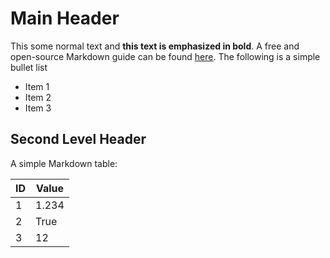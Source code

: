 # Main Header

This some normal text and **this text is emphasized in bold**.  A free and
open-source Markdown guide can be found [here](https://www.markdownguide.org/).
The following is a simple bullet list

* Item 1
* Item 2
* Item 3

## Second Level Header

A simple Markdown table:

| ID | Value |
|----|-------|
| 1  | 1.234 |
| 2  | True  |
| 3  | 12    |
